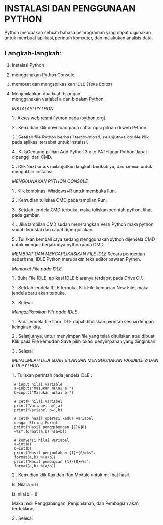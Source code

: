 # INSTALASI DAN PENGGUNAAN PYTHON
Python merupakan sebuah bahasa pemrograman yang dapat digunakan untuk membuat aplikasi, perintah komputer, dan melakukan analisis data.

## Langkah-langkah:
1. Instalasi Python
2. menggunakan Python Console
3. membuat dan mengaplikasikan IDLE (Teks Editor)
4. Menjumlahkan dua buah bilangan   
   menggunakan variabel a dan b dalam Python
 

    *INSTALASI PYTHON*

    1 . Akses web resmi Python pada (python.org).
    

    2 . Kemudian klik download pada daftar opsi pilihan di web Python.

    3 . Setelah file Python berhasil terdownload, selanjutnya double klik pada aplikasi tersebut untuk instalasi.

    4 . Klik/Centang pilihan Add Python 3.x to PATH agar Python dapat dipanggil dari CMD.

    5 . Klik Next untuk melanjutkan langkah berikutnya, dan selesai untuk mengakhiri instalasi.

    *MENGGUNAKAN PYTHON CONSOLE*

    1 . Klik kombinasi Windows+R untuk membuka Run.

    2 . Kemudian tuliskan CMD pada tampilan Run.

    3 . Setelah jendela CMD terbuka, maka tuliskan perintah python. lihat pada gambar.

    4 . Jika tampilan CMD sudah menerangkan Versi Python maka python sudah terinstal dan dapat dipergunakan.

    5 . Tuliskan kembali saya sedang menggunakan python dijendela CMD untuk menguji berjalannya python pada CMD.

    *MEMBUAT DAN MENGAPLIKASIKAN FILE IDLE*
    Secara pengertian sederhana, IDLE Python merupakan teks editor bawaan Python.

    *Membuat File pada IDLE*
    
    1 . Buka File IDLE, aplikasi IDLE biasanya terdapat pada Drive C:/.

    2 . Setelah jendela IDLE terbuka, Klik File kemudian New Files maka jendela baru akan terbuka.

    3 . Selesai

    *Mengaplikasikan File pada IDLE*

    1 . Pada jendela file baru IDLE dapat dituliskan perintah sesuai dengan keinginan kita.

    2 . Selanjutnya, untuk menyimpan file yang telah dituliskan atau dibuat Klik pada File kemudian Save pilih lokasi penyimpanan yang diinginkan.

    3 . Selesai

    *MENJUMLAH DUA BUAH BILANGAN MENGGUNAKAN VARIABLE a DAN b DI PYTHON*

    1 . Tuliskan perintah pada jendela IDLE :

        # input nilai variable
        a=input("masukan nilai a:")
        b=input("Masukan nilai b:")

        # cetak nilai variabel
        print("Variabel a=",a)
        print("Variabel b=",b)

        # cetak hasil operasi kedua variabel 
        dengan String Format
        print("Hasil penggabungan {1}&{0}
        =%s".format(a,b) %(a+b))

        # konversi nilai variabel
        a=int(a)
        b=int(b)
        print("Hasil penjumlahan {1}+{0}=%s".
        format(a,b) %(a+b))
        print("Hasil pembagian {1}/{0}=%s".
        format(a,b) %(a/b))

    2 . Kemudian klik Run dan Run Module untuk melihat hasil.
    
    Isi Nilai a = 6
    
    Isi nilai b = 8

     Maka hasil Penggabungan ,Penjumlahan, dan Pembagian akan terdeklarasi.

    3 . Selesai
